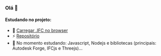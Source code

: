 ### Olá 👋

#### Estudando no projeto:
<!--
**RebecaPessoa/RebecaPessoa** is a ✨ _special_ ✨ repository because its `README.md` (this file) appears on your GitHub profile.
-->
- 🔭 [Carregar .IFC no browser](https://rebecapessoa.github.io/projetoifcweb/)
- ⚡ [Repositório](https://github.com/RebecaPessoa/projetoifcweb)
- 🌱 No momento estudando: Javascript, Nodejs e bibliotecas (principais: Autodesk Forge, IFCjs e Threejs)...

